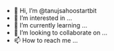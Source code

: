 - 👋 Hi, I’m @tanujsahoostartbit
- 👀 I’m interested in ...
- 🌱 I’m currently learning ...
- 💞️ I’m looking to collaborate on ...
- 📫 How to reach me ...

<!---
tanujsahoostartbit/tanujsahoostartbit is a ✨ special ✨ repository because its `README.md` (this file) appears on your GitHub profile.
You can click the Preview link to take a look at your changes.
--->
